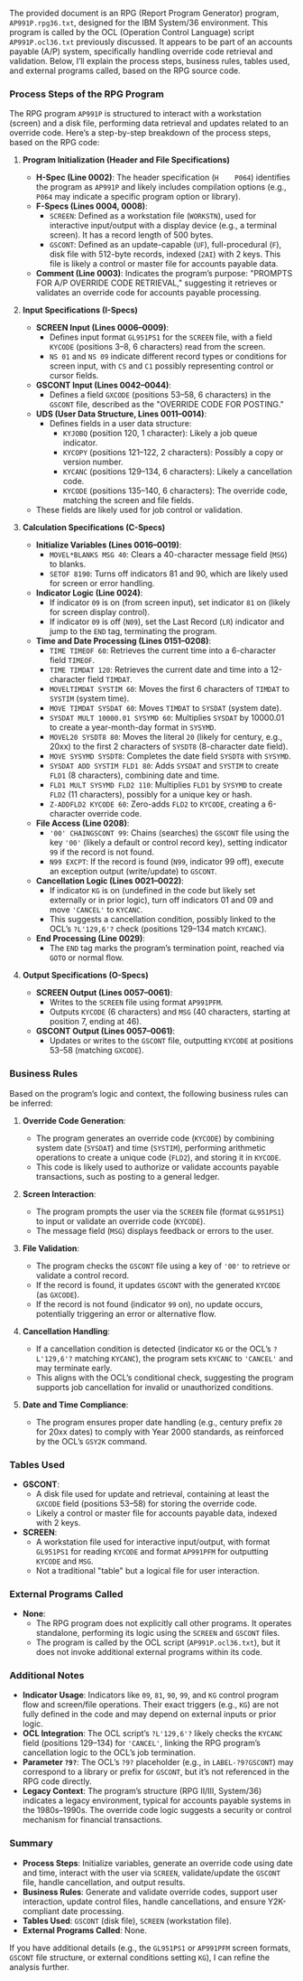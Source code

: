 The provided document is an RPG (Report Program Generator) program, `AP991P.rpg36.txt`, designed for the IBM System/36 environment. This program is called by the OCL (Operation Control Language) script `AP991P.ocl36.txt` previously discussed. It appears to be part of an accounts payable (A/P) system, specifically handling override code retrieval and validation. Below, I’ll explain the process steps, business rules, tables used, and external programs called, based on the RPG source code.

### Process Steps of the RPG Program

The RPG program `AP991P` is structured to interact with a workstation (screen) and a disk file, performing data retrieval and updates related to an override code. Here’s a step-by-step breakdown of the process steps, based on the RPG code:

1. **Program Initialization (Header and File Specifications)**
   - **H-Spec (Line 0002)**: The header specification (`H    P064`) identifies the program as `AP991P` and likely includes compilation options (e.g., `P064` may indicate a specific program option or library).
   - **F-Specs (Lines 0004, 0008)**:
     - `SCREEN`: Defined as a workstation file (`WORKSTN`), used for interactive input/output with a display device (e.g., a terminal screen). It has a record length of 500 bytes.
     - `GSCONT`: Defined as an update-capable (`UF`), full-procedural (`F`), disk file with 512-byte records, indexed (`2AI`) with 2 keys. This file is likely a control or master file for accounts payable data.
   - **Comment (Line 0003)**: Indicates the program’s purpose: "PROMPTS FOR A/P OVERRIDE CODE RETRIEVAL," suggesting it retrieves or validates an override code for accounts payable processing.

2. **Input Specifications (I-Specs)**
   - **SCREEN Input (Lines 0006–0009)**:
     - Defines input format `GL951PS1` for the `SCREEN` file, with a field `KYCODE` (positions 3–8, 6 characters) read from the screen.
     - `NS 01` and `NS 09` indicate different record types or conditions for screen input, with `CS` and `C1` possibly representing control or cursor fields.
   - **GSCONT Input (Lines 0042–0044)**:
     - Defines a field `GXCODE` (positions 53–58, 6 characters) in the `GSCONT` file, described as the "OVERRIDE CODE FOR POSTING."
   - **UDS (User Data Structure, Lines 0011–0014)**:
     - Defines fields in a user data structure:
       - `KYJOBQ` (position 120, 1 character): Likely a job queue indicator.
       - `KYCOPY` (positions 121–122, 2 characters): Possibly a copy or version number.
       - `KYCANC` (positions 129–134, 6 characters): Likely a cancellation code.
       - `KYCODE` (positions 135–140, 6 characters): The override code, matching the screen and file fields.
   - These fields are likely used for job control or validation.

3. **Calculation Specifications (C-Specs)**
   - **Initialize Variables (Lines 0016–0019)**:
     - `MOVEL*BLANKS MSG 40`: Clears a 40-character message field (`MSG`) to blanks.
     - `SETOF 8190`: Turns off indicators 81 and 90, which are likely used for screen or error handling.
   - **Indicator Logic (Line 0024)**:
     - If indicator `09` is on (from screen input), set indicator `81` on (likely for screen display control).
     - If indicator `09` is off (`N09`), set the Last Record (`LR`) indicator and jump to the `END` tag, terminating the program.
   - **Time and Date Processing (Lines 0151–0208)**:
     - `TIME TIMEOF 60`: Retrieves the current time into a 6-character field `TIMEOF`.
     - `TIME TIMDAT 120`: Retrieves the current date and time into a 12-character field `TIMDAT`.
     - `MOVELTIMDAT SYSTIM 60`: Moves the first 6 characters of `TIMDAT` to `SYSTIM` (system time).
     - `MOVE TIMDAT SYSDAT 60`: Moves `TIMDAT` to `SYSDAT` (system date).
     - `SYSDAT MULT 10000.01 SYSYMD 60`: Multiplies `SYSDAT` by 10000.01 to create a year-month-day format in `SYSYMD`.
     - `MOVEL20 SYSDT8 80`: Moves the literal `20` (likely for century, e.g., 20xx) to the first 2 characters of `SYSDT8` (8-character date field).
     - `MOVE SYSYMD SYSDT8`: Completes the date field `SYSDT8` with `SYSYMD`.
     - `SYSDAT ADD SYSTIM FLD1 80`: Adds `SYSDAT` and `SYSTIM` to create `FLD1` (8 characters), combining date and time.
     - `FLD1 MULT SYSYMD FLD2 110`: Multiplies `FLD1` by `SYSYMD` to create `FLD2` (11 characters), possibly for a unique key or hash.
     - `Z-ADDFLD2 KYCODE 60`: Zero-adds `FLD2` to `KYCODE`, creating a 6-character override code.
   - **File Access (Line 0208)**:
     - `'00' CHAINGSCONT 99`: Chains (searches) the `GSCONT` file using the key `'00'` (likely a default or control record key), setting indicator `99` if the record is not found.
     - `N99 EXCPT`: If the record is found (`N99`, indicator 99 off), execute an exception output (write/update) to `GSCONT`.
   - **Cancellation Logic (Lines 0021–0022)**:
     - If indicator `KG` is on (undefined in the code but likely set externally or in prior logic), turn off indicators 01 and 09 and move `'CANCEL'` to `KYCANC`.
     - This suggests a cancellation condition, possibly linked to the OCL’s `?L'129,6'?` check (positions 129–134 match `KYCANC`).
   - **End Processing (Line 0029)**:
     - The `END` tag marks the program’s termination point, reached via `GOTO` or normal flow.

4. **Output Specifications (O-Specs)**
   - **SCREEN Output (Lines 0057–0061)**:
     - Writes to the `SCREEN` file using format `AP991PFM`.
     - Outputs `KYCODE` (6 characters) and `MSG` (40 characters, starting at position 7, ending at 46).
   - **GSCONT Output (Lines 0057–0061)**:
     - Updates or writes to the `GSCONT` file, outputting `KYCODE` at positions 53–58 (matching `GXCODE`).

### Business Rules

Based on the program’s logic and context, the following business rules can be inferred:

1. **Override Code Generation**:
   - The program generates an override code (`KYCODE`) by combining system date (`SYSDAT`) and time (`SYSTIM`), performing arithmetic operations to create a unique code (`FLD2`), and storing it in `KYCODE`.
   - This code is likely used to authorize or validate accounts payable transactions, such as posting to a general ledger.

2. **Screen Interaction**:
   - The program prompts the user via the `SCREEN` file (format `GL951PS1`) to input or validate an override code (`KYCODE`).
   - The message field (`MSG`) displays feedback or errors to the user.

3. **File Validation**:
   - The program checks the `GSCONT` file using a key of `'00'` to retrieve or validate a control record.
   - If the record is found, it updates `GSCONT` with the generated `KYCODE` (as `GXCODE`).
   - If the record is not found (indicator `99` on), no update occurs, potentially triggering an error or alternative flow.

4. **Cancellation Handling**:
   - If a cancellation condition is detected (indicator `KG` or the OCL’s `?L'129,6'?` matching `KYCANC`), the program sets `KYCANC` to `'CANCEL'` and may terminate early.
   - This aligns with the OCL’s conditional check, suggesting the program supports job cancellation for invalid or unauthorized conditions.

5. **Date and Time Compliance**:
   - The program ensures proper date handling (e.g., century prefix `20` for 20xx dates) to comply with Year 2000 standards, as reinforced by the OCL’s `GSY2K` command.

### Tables Used

- **GSCONT**:
  - A disk file used for update and retrieval, containing at least the `GXCODE` field (positions 53–58) for storing the override code.
  - Likely a control or master file for accounts payable data, indexed with 2 keys.
- **SCREEN**:
  - A workstation file used for interactive input/output, with format `GL951PS1` for reading `KYCODE` and format `AP991PFM` for outputting `KYCODE` and `MSG`.
  - Not a traditional "table" but a logical file for user interaction.

### External Programs Called

- **None**:
  - The RPG program does not explicitly call other programs. It operates standalone, performing its logic using the `SCREEN` and `GSCONT` files.
  - The program is called by the OCL script (`AP991P.ocl36.txt`), but it does not invoke additional external programs within its code.

### Additional Notes

- **Indicator Usage**: Indicators like `09`, `81`, `90`, `99`, and `KG` control program flow and screen/file operations. Their exact triggers (e.g., `KG`) are not fully defined in the code and may depend on external inputs or prior logic.
- **OCL Integration**: The OCL script’s `?L'129,6'?` likely checks the `KYCANC` field (positions 129–134) for `'CANCEL'`, linking the RPG program’s cancellation logic to the OCL’s job termination.
- **Parameter `?9?`**: The OCL’s `?9?` placeholder (e.g., in `LABEL-?9?GSCONT`) may correspond to a library or prefix for `GSCONT`, but it’s not referenced in the RPG code directly.
- **Legacy Context**: The program’s structure (RPG II/III, System/36) indicates a legacy environment, typical for accounts payable systems in the 1980s–1990s. The override code logic suggests a security or control mechanism for financial transactions.

### Summary

- **Process Steps**: Initialize variables, generate an override code using date and time, interact with the user via `SCREEN`, validate/update the `GSCONT` file, handle cancellation, and output results.
- **Business Rules**: Generate and validate override codes, support user interaction, update control files, handle cancellations, and ensure Y2K-compliant date processing.
- **Tables Used**: `GSCONT` (disk file), `SCREEN` (workstation file).
- **External Programs Called**: None.

If you have additional details (e.g., the `GL951PS1` or `AP991PFM` screen formats, `GSCONT` file structure, or external conditions setting `KG`), I can refine the analysis further.